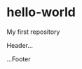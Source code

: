 # hello-world
My first repository
<!DOCTYPE HTML>
<html>
<body>
  <p>Header...</p>
  <script>
    alert('Hello, World!')
  </script>
  <p>...Footer</p>
</body>
</html>
